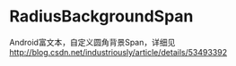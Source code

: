 # RadiusBackgroundSpan
Android富文本，自定义圆角背景Span，详细见
http://blog.csdn.net/industriously/article/details/53493392
